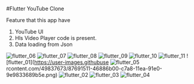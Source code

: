 #Flutter YouTube Clone

Feature that this app have


1. YouTube UI
2. Hls Video Player code is present.
3. Data loading from Json

![flutter_06](https://user-images.githubusercontent.com/49837673/87691357-2193f800-c7a8-11ea-9c87-8b1356d6d156.png)
![flutter_07](https://user-images.githubusercontent.com/49837673/87691408-29ec3300-c7a8-11ea-9577-fe84101ff8f1.png)
![flutter_08](https://user-images.githubusercontent.com/49837673/87691437-2f497d80-c7a8-11ea-9b89-faed3fc2ee38.png)
![flutter_09](https://user-images.githubusercontent.com/49837673/87691473-37a1b880-c7a8-11ea-804d-d1159008c4ba.png)
![flutter_10](https://user-images.githubusercontent.com/49837673/87691486-3cff0300-c7a8-11ea-9057-ed55b36a43e0.png)
![flutter_11](https://user-images.githubusercontent.com/49837673/87691500-42f4e400-c7a8-11ea-8515-185a2bde6f27.png)
![flutter_01](https://user-images.githubuse
![flutter_05](https://user-images.githubusercontent.com/49837673/87691566-53a55a00-c7a8-11ea-9ce3-e17072d9403e.png)
rcontent.com/49837673/87691511-46886b00-c7a8-11ea-91e0-9e9833689b5e.png)
![flutter_02](https://user-images.githubusercontent.com/49837673/87691534-4daf7900-c7a8-11ea-8047-a0032eeb4205.png)
![flutter_03](https://user-images.githubusercontent.com/49837673/87691542-4ee0a600-c7a8-11ea-93f8-ca47eefd9efb.png)
![flutter_04](https://user-images.githubusercontent.com/49837673/87691552-51430000-c7a8-11ea-8759-132b3ef834bd.png)



